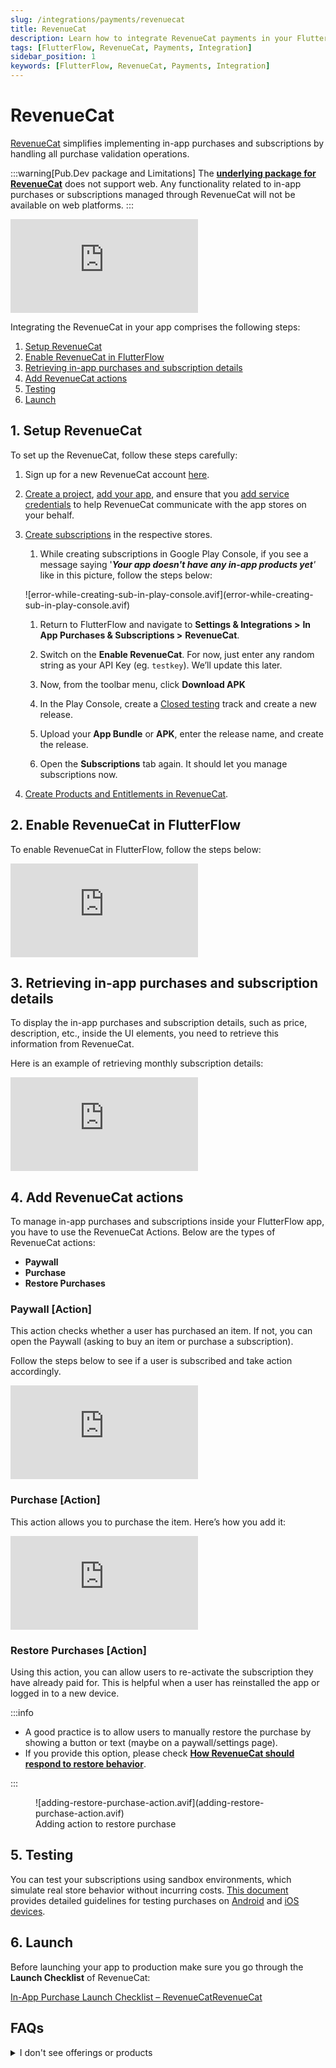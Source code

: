 ```yaml
---
slug: /integrations/payments/revenuecat
title: RevenueCat
description: Learn how to integrate RevenueCat payments in your FlutterFlow app.
tags: [FlutterFlow, RevenueCat, Payments, Integration]
sidebar_position: 1
keywords: [FlutterFlow, RevenueCat, Payments, Integration]
---
```


# RevenueCat

[RevenueCat](https://www.revenuecat.com/) simplifies implementing in-app purchases and subscriptions by handling all purchase validation operations.

:::warning[Pub.Dev package and Limitations]
The [**underlying package for RevenueCat**](https://pub.dev/packages/purchases_flutter) does not support web. Any functionality related to in-app purchases or subscriptions managed through RevenueCat will not be available on web platforms.
:::

<div style={{
    position: 'relative',
    paddingBottom: 'calc(56.67989417989418% + 41px)', // Keeps the aspect ratio and additional padding
    height: 0,
    width: '100%'}}>
    <iframe 
        src="https://demo.arcade.software/z3Fw57EiyR05PY6OPMG6?embed&show_copy_link=true"
        title=""
        style={{
            position: 'absolute',
            top: 0,
            left: 0,
            width: '100%',
            height: '100%',
            colorScheme: 'light'
        }}
        frameborder="0"
        loading="lazy"
        webkitAllowFullScreen
        mozAllowFullScreen
        allowFullScreen
        allow="clipboard-write">
    </iframe>
</div>
<p></p>

Integrating the RevenueCat in your app comprises the following steps:

1. [Setup RevenueCat](#1-setup-revenuecat)
2. [Enable RevenueCat in FlutterFlow](#2-enable-revenuecat-in-flutterflow)
3. [Retrieving in-app purchases and subscription details](#3-retrieving-in-app-purchases-and-subscription-details)
4. [Add RevenueCat actions](#4-add-revenuecat-actions)
5. [Testing](#5-testing)
6. [Launch](#6-launch)

## 1. Setup RevenueCat

To set up the RevenueCat, follow these steps carefully:

1. Sign up for a new RevenueCat account [here](https://app.revenuecat.com/).
2. [Create a project](https://www.revenuecat.com/docs/getting-started/quickstart#%EF%B8%8F-create-a-project), [add your app](https://www.revenuecat.com/docs/getting-started/quickstart#%EF%B8%8F-add-an-app--platform), and ensure that you [add service credentials](https://www.revenuecat.com/docs/getting-started/quickstart#%EF%B8%8F-service-credentials) to help RevenueCat communicate with the app stores on your behalf.
3. [Create subscriptions](https://www.revenuecat.com/docs/getting-started/quickstart#%EF%B8%8F-store-setup) in the respective stores.
    1. While creating subscriptions in Google Play Console, if you see a message saying '***Your app doesn't have any in-app products yet**'* like in this picture, follow the steps below:
    <p></p>
    ![error-while-creating-sub-in-play-console.avif](error-while-creating-sub-in-play-console.avif)
    
    1. Return to FlutterFlow and navigate to **Settings & Integrations >** **In App Purchases & Subscriptions >** **RevenueCat**.
    
    2. Switch on the **Enable RevenueCat**. For now, just enter any random string as your API Key (eg. `testkey`). We’ll update this later.
    
    3. Now, from the toolbar menu, click **Download APK** 
    
    4. In the Play Console, create a [Closed testing](https://play.google.com/console/about/closed-testing/) track and create a new release.
    
    5. Upload your **App Bundle** or **APK**, enter the release name, and create the release.
    
    6. Open the **Subscriptions** tab again. It should let you manage subscriptions now.
4. [Create Products and Entitlements in RevenueCat](https://www.revenuecat.com/docs/getting-started/quickstart#%EF%B8%8F-configure-products-and-entitlements-in-revenuecat).

## 2. Enable RevenueCat in FlutterFlow

To enable RevenueCat in FlutterFlow, follow the steps below:

<div style={{
    position: 'relative',
    paddingBottom: 'calc(56.67989417989418% + 41px)', // Keeps the aspect ratio and additional padding
    height: 0,
    width: '100%'}}>
    <iframe 
        src="https://demo.arcade.software/sKSpoidCReEDlikhUbs3?embed&show_copy_link=true"
        title=""
        style={{
            position: 'absolute',
            top: 0,
            left: 0,
            width: '100%',
            height: '100%',
            colorScheme: 'light'
        }}
        frameborder="0"
        loading="lazy"
        webkitAllowFullScreen
        mozAllowFullScreen
        allowFullScreen
        allow="clipboard-write">
    </iframe>
</div>
<p></p>

## 3. Retrieving in-app purchases and subscription details

To display the in-app purchases and subscription details, such as price, description, etc., inside the UI elements, you need to retrieve this information from RevenueCat.

Here is an example of retrieving monthly subscription details:

<div style={{
    position: 'relative',
    paddingBottom: 'calc(56.67989417989418% + 41px)', // Keeps the aspect ratio and additional padding
    height: 0,
    width: '100%'}}>
    <iframe 
        src="https://demo.arcade.software/r5RpyXZaWp7n6DTikrHx?embed&show_copy_link=true"
        title=""
        style={{
            position: 'absolute',
            top: 0,
            left: 0,
            width: '100%',
            height: '100%',
            colorScheme: 'light'
        }}
        frameborder="0"
        loading="lazy"
        webkitAllowFullScreen
        mozAllowFullScreen
        allowFullScreen
        allow="clipboard-write">
    </iframe>
</div>
<p></p>

## 4. Add RevenueCat actions

To manage in-app purchases and subscriptions inside your FlutterFlow app, you have to use the RevenueCat Actions. Below are the types of RevenueCat actions:

- **Paywall**
- **Purchase**
- **Restore Purchases**

### Paywall [Action]

This action checks whether a user has purchased an item. If not, you can open the Paywall (asking to buy an item or purchase a subscription).

Follow the steps below to see if a user is subscribed and take action accordingly.

<div style={{
    position: 'relative',
    paddingBottom: 'calc(56.67989417989418% + 41px)', // Keeps the aspect ratio and additional padding
    height: 0,
    width: '100%'}}>
    <iframe 
        src="https://demo.arcade.software/0m0oeM9PRbe7e5JbapCf?embed&show_copy_link=true"
        title=""
        style={{
            position: 'absolute',
            top: 0,
            left: 0,
            width: '100%',
            height: '100%',
            colorScheme: 'light'
        }}
        frameborder="0"
        loading="lazy"
        webkitAllowFullScreen
        mozAllowFullScreen
        allowFullScreen
        allow="clipboard-write">
    </iframe>
</div>
<p></p>

### Purchase [Action]

This action allows you to purchase the item. Here’s how you add it:

<div style={{
    position: 'relative',
    paddingBottom: 'calc(56.67989417989418% + 41px)', // Keeps the aspect ratio and additional padding
    height: 0,
    width: '100%'}}>
    <iframe 
        src="https://demo.arcade.software/95HnVG5vM9J7gi73vjxW?embed&show_copy_link=true"
        title=""
        style={{
            position: 'absolute',
            top: 0,
            left: 0,
            width: '100%',
            height: '100%',
            colorScheme: 'light'
        }}
        frameborder="0"
        loading="lazy"
        webkitAllowFullScreen
        mozAllowFullScreen
        allowFullScreen
        allow="clipboard-write">
    </iframe>
</div>
<p></p>

### Restore Purchases [Action]

Using this action, you can allow users to re-activate the subscription they have already paid for. This is helpful when a user has reinstalled the app or logged in to a new device.

:::info

- A good practice is to allow users to manually restore the purchase by showing a button or text (maybe on a paywall/settings page).
- If you provide this option, please check [**How RevenueCat should respond to restore behavior**](https://www.revenuecat.com/docs/restoring-purchases#restore-behavior).

:::

<figure>
    ![adding-restore-purchase-action.avif](adding-restore-purchase-action.avif)
  <figcaption class="centered-caption">Adding action to restore purchase</figcaption>
</figure>


## 5. Testing

You can test your subscriptions using sandbox environments, which simulate real store behavior without incurring costs. [This document](https://www.revenuecat.com/docs/test-and-launch/sandbox) provides detailed guidelines for testing purchases on [Android](https://www.revenuecat.com/docs/test-and-launch/sandbox/google-play-store) and [iOS devices](https://www.revenuecat.com/docs/test-and-launch/sandbox/apple-app-store).

## 6. Launch

Before launching your app to production make sure you go through the **Launch Checklist** of RevenueCat:

[In-App Purchase Launch Checklist – RevenueCatRevenueCat](https://docs.revenuecat.com/docs/launch-checklist)

## FAQs

<details>
<summary>I don't see offerings or products</summary>
<p>
If you're testing in the sandbox and the products are not retrieved from Apple/Google, it's likely a configuration issue. To resolve this, ensure the following:

1. The product identifier set in RevenueCat matches exactly with the store.
2. You're testing on a physical device and not a simulator.
3. The bundle ID in Xcode [iOS] or package name [Google] matches what's in App Store Connect or Google Play Developer console.

For iOS only, ensure that products are in the 'Ready To Submit' or 'Approved' state, you've signed your 'Paid Applications Agreement', and you're not using a StoreKit Configuration file.

For Google only, ensure that the subscription product is in the Active state, your app is published on a closed track, and you've added a tester.

See more details [here](https://community.revenuecat.com/sdks-51/why-are-offerings-or-products-empty-124).
</p>
</details>

